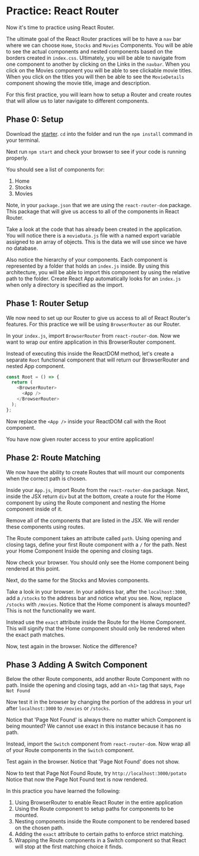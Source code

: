 # Practice: React Router

Now it's time to practice using React Router.

The ultimate goal of the React Router practices will be to have a `nav` bar
where we can choose `Home`, `Stocks` and `Movies` Components. You will be
able to see the actual components and nested components based on the borders
created in `index.css`. Ultimately, you will be able to navigate from one
component to another by clicking on the Links in the `navbar`. When you click
on the Movies component you will be able to see clickable movie titles.
When you click on the titles you will then be able to see the
`MovieDetails` component showing the movie title, image and description.

For this first practice, you will learn how to setup a Router and create routes
that will allow us to later navigate to different components.

## Phase 0: Setup

Download the [starter][starter]. `cd` into the folder and run the `npm install`
command in your terminal.

Next run `npm start` and check your browser to see if your code is running
properly.

You should see a list of components for:

1. Home
2. Stocks
3. Movies

Note, in your `package.json` that we are using the `react-router-dom` package.
This package that will give us access to all of the components in React Router.

Take a look at the code that has already been created in the application. You
will notice there is a `movieData.js` file with a named export variable assigned
to an array of objects. This is the data we will use since we have no database.

Also notice the hierarchy of your components. Each component is represented
by a folder that holds an `index.js` inside.
By using this architecture, you will be able to import this component by
using the relative path to the folder. Create React App automatically
looks for an `index.js` when only a directory is specified as the import.

## Phase 1: Router Setup

We now need to set up our Router to give us access to all of React Router's
features. For this practice we will be using `BrowserRouter` as our Router.

In your `index.js`, import `BrowserRouter` from `react-router-dom`.
Now we want to wrap our entire application in this BrowserRouter component.

Instead of executing this inside the ReactDOM method, let's create a
separate `Root` functional component that will return our BrowserRouter and
nested App component.

```js
const Root = () => {
  return (
    <BrowserRouter>
      <App />
    </BrowserRouter>
  );
};
```

Now replace the `<App />` inside your ReactDOM call with the Root component.

You have now given router access to your entire application!

## Phase 2: Route Matching

We now have the ability to create Routes that will mount our components when
the correct path is chosen.

Inside your `App.js`, import Route from the `react-router-dom` package.
Next, inside the JSX return `div` but at the bottom, create a route
for the Home component by using the Route component and nesting the Home
component inside of it.

Remove all of the components that are listed in the JSX. We will
render these components using routes.

The Route component takes an attribute called `path`. Using opening and closing
tags, define your first Route component with a `/` for the path. Nest your Home
Component Inside the opening and closing tags.

Now check your browser. You should only see the Home component being
rendered at this point.

Next, do the same for the Stocks and Movies components.

Take a look in your browser. In your address bar, after the `localhost:3000`,
add a `/stocks` to the address bar and notice what you see. Now, replace
`/stocks` with `/movies`. Notice that the Home component is always mounted?
This is not the functionality we want.

Instead use the `exact` attribute inside the Route for the Home Component.
This will signify that the Home component should only be rendered when
the exact path matches.

Now, test again in the browser. Notice the difference?

## Phase 3 Adding A Switch Component

Below the other Route components, add another Route Component with no path.
Inside the opening and closing tags, add an `<h1>` tag that says,
`Page Not Found`

Now test it in the browser by changing the portion of the address in your url
after `localhost:3000` to `/movies` or `/stocks`.

Notice that 'Page Not Found' is always there no matter which Component is
being mounted? We cannot use exact in this instance because it has no path.

Instead, import the `Switch` component from `react-router-dom`.
Now wrap all of your Route components in the `Switch` component.

Test again in the browser. Notice that 'Page Not Found' does not show.

Now to test that Page Not Found Route, try `http://localhost:3000/potato`
Notice that now the Page Not Found text is now rendered.

In this practice you have learned the following:

1. Using BrowserRouter to enable React Router in the entire application
2. Using the Route component to setup paths for components to be mounted.
3. Nesting components inside the Route component to be rendered based
   on the chosen path.
4. Adding the `exact` attribute to certain paths to enforce strict
   matching.
5. Wrapping the Route components in a Switch component so that React
   will stop at the first matching choice it finds.

[starter]: ./starter
